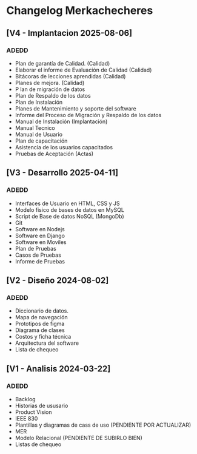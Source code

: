 # Changelog Merkachecheres

## [V4 - Implantacion 2025-08-06]

### ADEDD
- Plan de garantía de Calidad. (Calidad)
- Elaborar el informe de Evaluación de Calidad (Calidad)
- Bitácoras de lecciones aprendidas (Calidad)
- Planes de mejora. (Calidad)
- P lan de migración de datos
- Plan de Respaldo de los datos
- Plan de Instalación
- Planes de Mantenimiento y soporte del software
- Informe del Proceso de Migración y Respaldo de los datos
- Manual de Instalación (Implantación)
- Manual Tecnico
- Manual de Usuario
- Plan de capacitación
- Asistencia de los usuarios capacitados
- Pruebas de Aceptación (Actas)

## [V3 - Desarrollo 2025-04-11]

### ADEDD
- Interfaces de Usuario en HTML, CSS y JS
- Modelo fisico de bases de datos en MySQL
- Script de Base de datos NoSQL (MongoDb)
- Git
- Software en Nodejs
- Software en Django
- Software en Moviles
- Plan de Pruebas
- Casos de Pruebas
- Informe de Pruebas


## [V2 - Diseño 2024-08-02]

### ADEDD
- Diccionario de datos.
- Mapa de navegación
- Prototipos de figma
- Diagrama de clases
- Costos y ficha técnica
- Arquitectura del software
- Lista de chequeo


## [V1 - Analisis 2024-03-22]

### ADEDD
- Backlog 
- Historias de ususario
- Product Vision
- IEEE 830
- Plantillas y diagramas de cass de uso (PENDIENTE POR ACTUALIZAR)
- MER
- Modelo Relacional (PENDIENTE DE SUBIRLO BIEN)
- Listas de chequeo